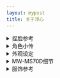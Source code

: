 ```yaml
---
layout: mypost
title: 关于浮心
---
```


<details><summary>捏脸参考</summary>
<img src="/characters/nielian.jpg" alt="捏脸参考">
</details>

<details> <summary>角色小传</summary>
<p><b>设定</b>：缺乏睡眠的少女，通过随身听里的奇异音乐让自己保持精神，对边缘科学（或常人所说的伪科学）很感兴趣，除此之外的话题一概不关心。</p>
<br>
<p><b>爱好</b>：未解之谜、边缘科学</p>  
<br>
<p><b>专长</b>：资料搜集、单片机设计</p>  
<br>   
<p><b>代表物</b>：经特殊技术改造的索尼MW-MS70D随身听，其中播放的音乐似乎有助于集中注意力。 <small> ← 这同时也是角色的设计原型</small></p> 
</details>

<details> <summary>外观设定</summary>
<img src="/characters/dixin-1.png" alt="外观设定">
</details>


<details> <summary>MW-MS70D细节</summary>
<img src="/characters/nwms70d-1.jpg" alt="MW-MS70D">
<img src="/characters/nwms70d-2.jpg" alt="MW-MS70D">
<img src="/characters/nwms70d-3.jpg" alt="MW-MS70D">
<img src="/characters/nwms70d-4.jpg" alt="MW-MS70D">
<img src="/characters/nwms70d-5.jpg" alt="MW-MS70D">
<img src="/characters/nwms70d-6.jpg" alt="MW-MS70D">
</details>

<details> <summary>服饰参考</summary>
 <p><blockquote>希望服设中能融入MW-MS70D元素</blockquote> </p>
 <br>
 <p><blockquote>↓剪裁参考此图，下身修改为短裤</blockquote> </p>
<img src="/characters/cloth-1.jpg" alt="服设参考">
</details>
